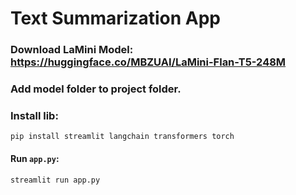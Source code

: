 # Text Summarization App

### Download LaMini Model: https://huggingface.co/MBZUAI/LaMini-Flan-T5-248M
### Add model folder to project folder.
### Install lib:
    pip install streamlit langchain transformers torch
  
#### Run `app.py`:
    streamlit run app.py
